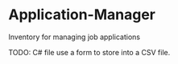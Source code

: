 # Application-Manager
Inventory for managing job applications

TODO: C# file use a form to store into a CSV file.
